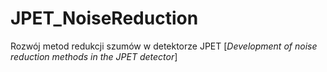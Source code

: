 # JPET_NoiseReduction
Rozwój metod redukcji szumów w detektorze JPET
[_Development of noise reduction methods in the JPET detector_]
